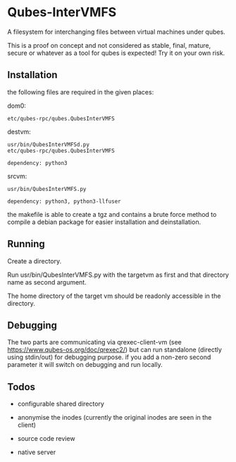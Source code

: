 Qubes-InterVMFS
==============

A filesystem for interchanging files between virtual machines under qubes.

This is a proof on concept and not considered as stable, final, mature, secure
or whatever as a tool for qubes is expected! Try it on your own risk.

Installation
------------

the following files are required in the given places:

dom0:

	etc/qubes-rpc/qubes.QubesInterVMFS

destvm:

	usr/bin/QubesInterVMFSd.py
	etc/qubes-rpc/qubes.QubesInterVMFS

	dependency: python3

srcvm:

	usr/bin/QubesInterVMFS.py

	dependency: python3, python3-llfuser

the makefile is able to create a tgz and contains a brute force method to
compile a debian package for easier installation and deinstallation.

Running
-------

Create a directory.

Run usr/bin/QubesInterVMFS.py with the targetvm as first and that directory
name as second argument.

The home directory of the target vm should be readonly accessible in the
directory.

Debugging
---------

The two parts are communicating via qrexec-client-vm (see
https://www.qubes-os.org/doc/qrexec2/) but can run standalone (directly using
stdin/out) for debugging purpose. if you add a non-zero second parameter it
will switch on debugging and run locally.

Todos
-----

- configurable shared directory

- anonymise the inodes (currently the original inodes are seen in the client)

- source code review

- native server

